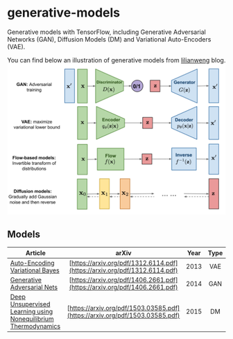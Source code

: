 # generative-models
Generative models with TensorFlow, including Generative Adversarial Networks (GAN), Diffusion Models (DM) and Variational Auto-Encoders (VAE).


You can find below an illustration of generative models from [lilianweng](https://lilianweng.github.io/posts/2021-07-11-diffusion-models/) blog.
![alt text](inputs/generative-overview.png "Generative models")


## Models
| Article | arXiv | Year |  Type |
|---    |:-:    |:-:    |:-:    |
| [Auto-Encoding Variational Bayes](src/vae/auto-encoding-variational-bayes) | [https://arxiv.org/pdf/1312.6114.pdf](https://arxiv.org/pdf/1312.6114.pdf) | 2013 | VAE |
| [Generative Adversarial Nets](src/gan/generative-adversarial-nets) | [https://arxiv.org/pdf/1406.2661.pdf](https://arxiv.org/pdf/1406.2661.pdf) | 2014 | GAN |
| [Deep Unsupervised Learning using Nonequilibrium Thermodynamics](src/diffusion/deep-unsupervised-learning-nonequilibrium-thermodynamics) | [https://arxiv.org/pdf/1503.03585.pdf](https://arxiv.org/pdf/1503.03585.pdf) | 2015 | DM |
